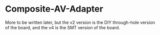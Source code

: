# Composite-AV-Adapter

More to be written later, but the v2 version is the DIY through-hole version of the board, and the v4 is the SMT version of the board.
